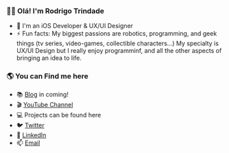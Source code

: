 ### 👋🏻 Olá! I'm Rodrigo Trindade 

- 📱 I'm an iOS Developer & UX/UI Designer
- ⚡ Fun facts: My biggest passions are robotics, programming, and geek things (tv series, video-games, collectible characters…) My specialty is UX/UI Design but I really enjoy programminf, and all the other aspects of bringing an idea to life. 

### 🌎 You can Find me here 

- 📚 [Blog](https://rodrigotrindade.dev/blog) in coming!
- 🎬 [YouTube Channel](https://www.youtube.com/channel/UCjX7xDE0hL0HdwUcL1eehUw)
- 💻 Projects can be found here
- 🐦 [Twitter](https://twitter.com/rdrtrindade)
- 💼 [LinkedIn](https://www.linkedin.com/in/txaiwieser)
- 📫 [Email](rodrigotrindade.dev@gmail.com)
